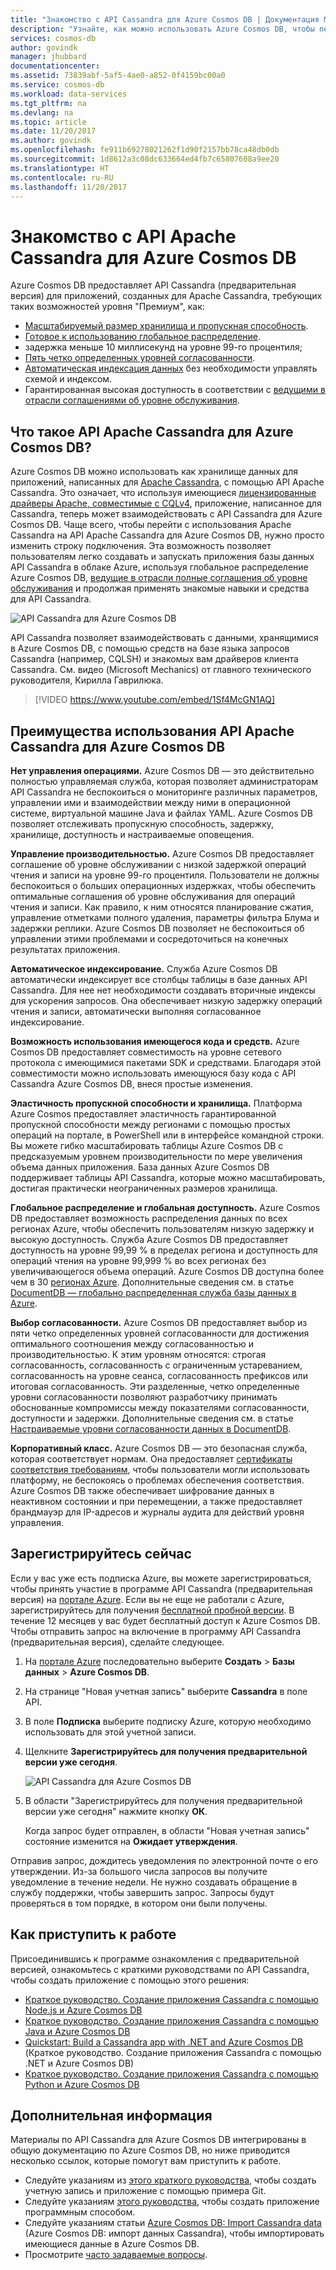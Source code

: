 ```yaml
---
title: "Знакомство с API Cassandra для Azure Cosmos DB | Документация Майкрософт"
description: "Узнайте, как можно использовать Azure Cosmos DB, чтобы перемещать имеющиеся приложения или создавать их с помощью API Cassandra, используя знакомые вам средства CQL и драйверы Cassandra."
services: cosmos-db
author: govindk
manager: jhubbard
documentationcenter: 
ms.assetid: 73839abf-5af5-4ae0-a852-0f4159bc00a0
ms.service: cosmos-db
ms.workload: data-services
ms.tgt_pltfrm: na
ms.devlang: na
ms.topic: article
ms.date: 11/20/2017
ms.author: govindk
ms.openlocfilehash: fe911b69278021262f1d90f2157bb78ca48db0db
ms.sourcegitcommit: 1d8612a3c08dc633664ed4fb7c65807608a9ee20
ms.translationtype: HT
ms.contentlocale: ru-RU
ms.lasthandoff: 11/20/2017
---
```

# <a name="introduction-to-apache-cassandra-api-for-azure-cosmos-db"></a>Знакомство с API Apache Cassandra для Azure Cosmos DB

Azure Cosmos DB предоставляет API Cassandra (предварительная версия) для приложений, созданных для Apache Cassandra, требующих таких возможностей уровня "Премиум", как:

* [Масштабируемый размер хранилища и пропускная способность](partition-data.md).
* [Готовое к использованию глобальное распределение](distribute-data-globally.md).
* задержка меньше 10 миллисекунд на уровне 99-го процентиля;
* [Пять четко определенных уровней согласованности](consistency-levels.md).
* [Автоматическая индексация данных](http://www.vldb.org/pvldb/vol8/p1668-shukla.pdf) без необходимости управлять схемой и индексом. 
* Гарантированная высокая доступность в соответствии с [ведущими в отрасли соглашениями об уровне обслуживания](https://azure.microsoft.com/support/legal/sla/cosmos-db/).

## <a name="what-is-the-azure-cosmos-db-apache-cassandra-api"></a>Что такое API Apache Cassandra для Azure Cosmos DB?

Azure Cosmos DB можно использовать как хранилище данных для приложений, написанных для [Apache Cassandra](https://cassandra.apache.org/), с помощью API Apache Cassandra. Это означает, что используя имеющиеся [лицензированные драйверы Apache, совместимые с CQLv4](https://cassandra.apache.org/doc/latest/getting_started/drivers.html?highlight=driver), приложение, написанное для Cassandra, теперь может взаимодействовать с API Cassandra для Azure Cosmos DB. Чаще всего, чтобы перейти с использования Apache Cassandra на API Apache Cassandra для Azure Cosmos DB, нужно просто изменить строку подключения. Эта возможность позволяет пользователям легко создавать и запускать приложения базы данных API Cassandra в облаке Azure, используя глобальное распределение Azure Cosmos DB, [ведущие в отрасли полные соглашения об уровне обслуживания](https://azure.microsoft.com/support/legal/sla/cosmos-db) и продолжая применять знакомые навыки и средства для API Cassandra.

![API Cassandra для Azure Cosmos DB](./media/cassandra-introduction/cosmosdb-cassandra.png)

API Cassandra позволяет взаимодействовать с данными, хранящимися в Azure Cosmos DB, с помощью средств на базе языка запросов Cassandra (например, CQLSH) и знакомых вам драйверов клиента Cassandra. См. видео (Microsoft Mechanics) от главного технического руководителя, Кирилла Гаврилюка.

> [!VIDEO https://www.youtube.com/embed/1Sf4McGN1AQ]
>

## <a name="what-is-the-benefit-of-using-apache-cassandra-api-for-azure-cosmos-db"></a>Преимущества использования API Apache Cassandra для Azure Cosmos DB

**Нет управления операциями.** Azure Cosmos DB — это действительно полностью управляемая служба, которая позволяет администраторам API Cassandra не беспокоиться о мониторинге различных параметров, управлении ими и взаимодействии между ними в операционной системе, виртуальной машине Java и файлах YAML. Azure Cosmos DB позволяет отслеживать пропускную способность, задержку, хранилище, доступность и настраиваемые оповещения. 

**Управление производительностью.** Azure Cosmos DB предоставляет соглашение об уровне обслуживании с низкой задержкой операций чтения и записи на уровне 99-го процентиля. Пользователи не должны беспокоиться о больших операционных издержках, чтобы обеспечить оптимальные соглашения об уровне обслуживания для операций чтения и записи. Как правило, к ним относятся планирование сжатия, управление отметками полного удаления, параметры фильтра Блума и задержки реплики. Azure Cosmos DB позволяет не беспокоиться об управлении этими проблемами и сосредоточиться на конечных результатах приложения.

**Автоматическое индексирование.** Служба Azure Cosmos DB автоматически индексирует все столбцы таблицы в базе данных API Cassandra. Для нее нет необходимости создавать вторичные индексы для ускорения запросов. Она обеспечивает низкую задержку операций чтения и записи, автоматически выполняя согласованное индексирование. 

**Возможность использования имеющегося кода и средств.** Azure Cosmos DB предоставляет совместимость на уровне сетевого протокола с имеющимися пакетами SDK и средствами. Благодаря этой совместимости можно использовать имеющуюся базу кода с API Cassandra Azure Cosmos DB, внеся простые изменения.

**Эластичность пропускной способности и хранилища.** Платформа Azure Cosmos предоставляет эластичность гарантированной пропускной способности между регионами с помощью простых операций на портале, в PowerShell или в интерфейсе командной строки. Вы можете гибко масштабировать таблицы Azure Cosmos DB с предсказуемым уровнем производительности по мере увеличения объема данных приложения. База данных Azure Cosmos DB поддерживает таблицы API Cassandra, которые можно масштабировать, достигая практически неограниченных размеров хранилища. 

**Глобальное распределение и глобальная доступность.** Azure Cosmos DB предоставляет возможность распределения данных по всех регионах Azure, чтобы обеспечить пользователям низкую задержку и высокую доступность. Служба Azure Cosmos DB предоставляет доступность на уровне 99,99 % в пределах региона и доступность для операций чтения на уровне 99,999 % во всех регионах без увеличивающегося объема операций. Azure Cosmos DB доступна более чем в 30 [регионах Azure](https://azure.microsoft.com/regions/services/). Дополнительные сведения см. в статье [DocumentDB — глобально распределенная служба базы данных в Azure](distribute-data-globally.md). 

**Выбор согласованности.** Azure Cosmos DB предоставляет выбор из пяти четко определенных уровней согласованности для достижения оптимального соотношения между согласованностью и производительностью. К этим уровням относятся: строгая согласованность, согласованность с ограниченным устареванием, согласованность на уровне сеанса, согласованность префиксов или итоговая согласованность. Эти разделенные, четко определенные уровни согласованности позволяют разработчику принимать обоснованные компромиссы между показателями согласованности, доступности и задержки. Дополнительные сведения см. в статье [Настраиваемые уровни согласованности данных в DocumentDB](consistency-levels.md). 

**Корпоративный класс.** Azure Cosmos DB — это безопасная служба, которая соответствует нормам. Она предоставляет [сертификаты соответствия требованиям](https://www.microsoft.com/trustcenter), чтобы пользователи могли использовать платформу, не беспокоясь о проблемах обеспечения соответствия. Azure Cosmos DB также обеспечивает шифрование данных в неактивном состоянии и при перемещении, а также предоставляет брандмауэр для IP-адресов и журналы аудита для действий уровня управления.  

<a id="sign-up-now"></a>
## <a name="sign-up-now"></a>Зарегистрируйтесь сейчас 

Если у вас уже есть подписка Azure, вы можете зарегистрироваться, чтобы принять участие в программе API Cassandra (предварительная версия) на [портале Azure](https://aka.ms/cosmosdb-cassandra-signup).  Если вы не еще не работали с Azure, зарегистрируйтесь для получения [бесплатной пробной версии](https://azure.microsoft.com/free). В течение 12 месяцев у вас будет бесплатный доступ к Azure Cosmos DB. Чтобы отправить запрос на включение в программу API Cassandra (предварительная версия), сделайте следующее.

1. На [портале Azure](https://portal.azure.com) последовательно выберите **Создать** > **Базы данных** > **Azure Cosmos DB**. 

2. На странице "Новая учетная запись" выберите **Cassandra** в поле API. 

3. В поле **Подписка** выберите подписку Azure, которую необходимо использовать для этой учетной записи.

4. Щелкните **Зарегистрируйтесь для получения предварительной версии уже сегодня**.

    ![API Cassandra для Azure Cosmos DB](./media/cassandra-introduction/cassandra-sign-up.png)

3. В области "Зарегистрируйтесь для получения предварительной версии уже сегодня" нажмите кнопку **ОК**. 

    Когда запрос будет отправлен, в области "Новая учетная запись" состояние изменится на **Ожидает утверждения**. 

Отправив запрос, дождитесь уведомления по электронной почте о его утверждении. Из-за большого числа запросов вы получите уведомление в течение недели. Не нужно создавать обращение в службу поддержки, чтобы завершить запрос. Запросы будут проверяться в том порядке, в котором они были получены. 

## <a name="how-to-get-started"></a>Как приступить к работе
Присоединившись к программе ознакомления с предварительной версией, ознакомьтесь с краткими руководствами по API Cassandra, чтобы создать приложение с помощью этого решения:

* [Краткое руководство. Создание приложения Cassandra с помощью Node.js и Azure Cosmos DB](create-cassandra-nodejs.md)
* [Краткое руководство. Создание приложения Cassandra с помощью Java и Azure Cosmos DB](create-cassandra-java.md)
* [Quickstart: Build a Cassandra app with .NET and Azure Cosmos DB](create-cassandra-dotnet.md) (Краткое руководство. Создание приложения Cassandra с помощью .NET и Azure Cosmos DB)
* [Краткое руководство. Создание приложения Cassandra с помощью Python и Azure Cosmos DB](create-cassandra-python.md)

## <a name="next-steps"></a>Дополнительная информация

Материалы по API Cassandra для Azure Cosmos DB интегрированы в общую документацию по Azure Cosmos DB, но ниже приводится несколько ссылок, которые помогут вам приступить к работе.

* Следуйте указаниям из [этого краткого руководства](create-cassandra-nodejs.md), чтобы создать учетную запись и приложение с помощью примера Git.
* Следуйте указаниям [этого руководства](tutorial-develop-cassandra-java.md), чтобы создать приложение программным способом.
* Следуйте указаниям статьи [Azure Cosmos DB: Import Cassandra data](cassandra-import-data.md) (Azure Cosmos DB: импорт данных Cassandra), чтобы импортировать имеющиеся данные в Azure Cosmos DB.
* Просмотрите [часто задаваемые вопросы](faq.md#cassandra).
